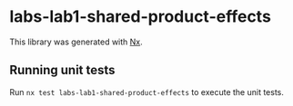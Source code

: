 # labs-lab1-shared-product-effects

This library was generated with [Nx](https://nx.dev).

## Running unit tests

Run `nx test labs-lab1-shared-product-effects` to execute the unit tests.
